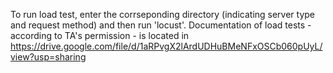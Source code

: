 To run load test, enter the corrseponding directory (indicating server type and request method) and then run 'locust'.
Documentation of load tests - according to TA's permission - is located in https://drive.google.com/file/d/1aRPvgX2lArdUDHuBMeNFxOSCb060pUyL/view?usp=sharing
